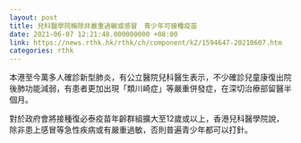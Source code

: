 ```yaml
---
layout: post
title: 兒科醫學院稱除非嚴重過敏或感冒　青少年可接種疫苗
date: 2021-06-07 12:21:48.000000000 +08:00
link: https://news.rthk.hk/rthk/ch/component/k2/1594647-20210607.htm
categories: rthk
---
```


本港至今萬多人確診新型肺炎，有公立醫院兒科醫生表示，不少確診兒童康復出院後肺功能減弱，有患者更加出現「類川崎症」等嚴重併發症，在深切治療部留醫半個月。

對於政府會將接種復必泰疫苗年齡群組擴大至12歲或以上，香港兒科醫學院說，除非患上感冒等急性疾病或有嚴重過敏，否則普遍青少年都可以打針。
